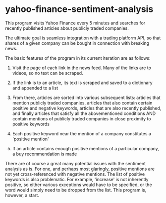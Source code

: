 # yahoo-finance-sentiment-analysis

This program visits Yahoo Finance every 5 minutes and searches for recently published articles about publicly traded companies.

The ultimate goal is seamless integration with a trading platform API, so that shares of a given company can be bought in connection with breaking news.

The basic features of the program in its current iteration are as follows:

1) Visit the page of each link in the news feed. Many of the links are to videos, so no text can be scraped.

2) If the link is to an article, its text is scraped and saved to a dictionary and appended to a list

3) From there, articles are sorted into various subsequent lists: articles that mention publicly traded companies, articles that also contain certain positive and negative keywords, articles that are also recently published, and finally articles that satisfy all the abovementioned conditions AND contain mentions of publicly traded companies in close proximity to positive keywords

4) Each positive keyword near the mention of a company constitutes a 'positive mention'

5) If an article contains enough positive mentions of a particular company, a buy recommendation is made

There are of course a great many potential issues with the sentiment analysis as is. For one, and perhaps most glaringly, positive mentions are not yet cross-referenced with negative mentions. The list of positive keywords is also problematic. For example, 'increase' is not inherently positive, so either various exceptions would have to be specified, or the word would simply need to be dropped from the list. This program is, however, a start.
